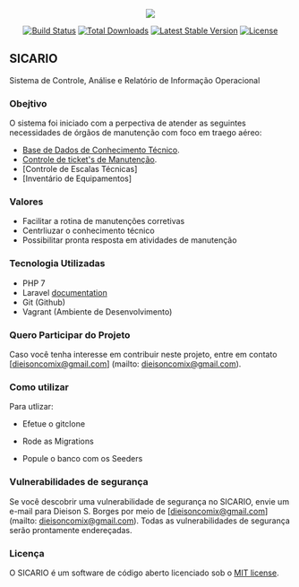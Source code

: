 <p align="center"><img src="https://drive.google.com/file/d/1B6D4Nh7HlL5MTuLcZsjmOrYL98B8k6yA/view?usp=sharing"></p>

<p align="center">
<a href="https://travis-ci.org/laravel/framework"><img src="https://travis-ci.org/laravel/framework.svg" alt="Build Status"></a>
<a href="https://packagist.org/packages/laravel/framework"><img src="https://poser.pugx.org/laravel/framework/d/total.svg" alt="Total Downloads"></a>
<a href="https://packagist.org/packages/laravel/framework"><img src="https://poser.pugx.org/laravel/framework/v/stable.svg" alt="Latest Stable Version"></a>
<a href="https://packagist.org/packages/laravel/framework"><img src="https://poser.pugx.org/laravel/framework/license.svg" alt="License"></a>
</p>

## SICARIO
Sistema de Controle, Análise e Relatório de Informação Operacional

### Obejtivo

O sistema foi iniciado com a perpectiva de atender as seguintes necessidades de órgãos de manutenção com foco em traego aéreo:

- [Base de Dados de Conhecimento Técnico](https://pt.wikipedia.org/wiki/Base_de_conhecimento).
- [Controle de ticket's de Manutenção](https://pt.wikipedia.org/wiki/Manuten%C3%A7%C3%A3o).
- [Controle de Escalas Técnicas]
- [Inventário de Equipamentos]


### Valores

- Facilitar a rotina de manutenções corretivas
- Centrliuzar o conhecimento técnico
- Possibilitar pronta resposta em atividades de manutenção


### Tecnologia Utilizadas

- PHP 7
- Laravel [documentation](https://laravel.com/docs)
- Git (Github)
- Vagrant (Ambiente de Desenvolvimento)

### Quero Participar do Projeto
Caso você tenha interesse em contribuir neste projeto, entre em contato [dieisoncomix@gmail.com] (mailto: dieisoncomix@gmail.com).

### Como utilizar

Para utlizar:

- Efetue o gitclone

- Rode as Migrations

- Popule o banco com os Seeders

### Vulnerabilidades de segurança

Se você descobrir uma vulnerabilidade de segurança no SICARIO, envie um e-mail para Dieison S. Borges por meio de [dieisoncomix@gmail.com] (mailto: dieisoncomix@gmail.com). Todas as vulnerabilidades de segurança serão prontamente endereçadas.

### Licença

O SICARIO é um software de código aberto licenciado sob o [MIT license](https://opensource.org/licenses/MIT).

